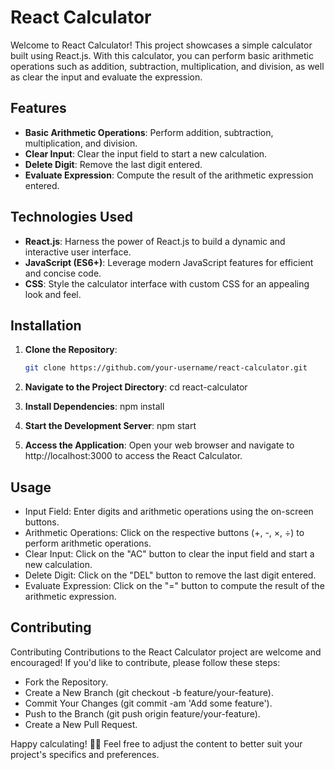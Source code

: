 # React Calculator

Welcome to React Calculator! This project showcases a simple calculator built using React.js. With this calculator, you can perform basic arithmetic operations such as addition, subtraction, multiplication, and division, as well as clear the input and evaluate the expression.

## Features

- **Basic Arithmetic Operations**: Perform addition, subtraction, multiplication, and division.
- **Clear Input**: Clear the input field to start a new calculation.
- **Delete Digit**: Remove the last digit entered.
- **Evaluate Expression**: Compute the result of the arithmetic expression entered.

## Technologies Used

- **React.js**: Harness the power of React.js to build a dynamic and interactive user interface.
- **JavaScript (ES6+)**: Leverage modern JavaScript features for efficient and concise code.
- **CSS**: Style the calculator interface with custom CSS for an appealing look and feel.

## Installation

1. **Clone the Repository**:

   ```bash
   git clone https://github.com/your-username/react-calculator.git

2. **Navigate to the Project Directory**:
   cd react-calculator

3. **Install Dependencies**:
   npm install

4. **Start the Development Server**:
   npm start

5. **Access the Application**:
   Open your web browser and navigate to http://localhost:3000 to access the React Calculator.

## Usage

- Input Field: Enter digits and arithmetic operations using the on-screen buttons.
- Arithmetic Operations: Click on the respective buttons (+, -, ×, ÷) to perform arithmetic operations.
- Clear Input: Click on the "AC" button to clear the input field and start a new calculation.
- Delete Digit: Click on the "DEL" button to remove the last digit entered.
- Evaluate Expression: Click on the "=" button to compute the result of the arithmetic expression.

## Contributing

Contributing
Contributions to the React Calculator project are welcome and encouraged! If you'd like to contribute, please follow these steps:

- Fork the Repository.
- Create a New Branch (git checkout -b feature/your-feature).
- Commit Your Changes (git commit -am 'Add some feature').
- Push to the Branch (git push origin feature/your-feature).
- Create a New Pull Request.

Happy calculating! 🧮✨
Feel free to adjust the content to better suit your project's specifics and preferences.
